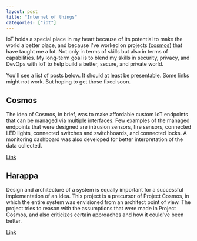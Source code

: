 ```yaml
---
layout: post
title: "Internet of things"
categories: ["iot"]
---
```



IoT holds a special place in my heart because of its potential to make the world a better place, and because I've worked on projects ([cosmos](./_posts/2017-11-02-00-cosmos.html)) that have taught me a lot. Not only in terms of skills but also in terms of capabilities. My long-term goal is to blend my skills in security, privacy, and DevOps with IoT to help build a better, secure, and private world.

You'll see a list of posts below. It should at least be presentable. Some links might not work. But hoping to get those fixed soon. 

Cosmos
------

The idea of Cosmos, in brief, was to make affordable custom IoT endpoints that can be managed via multiple interfaces. Few examples of the managed endpoints that were designed are intrusion sensors, fire sensors, connected LED lights, connected switches and switchboards, and connected locks. A monitoring dashboard was also developed for better interpretation of the data collected.

[Link](/projects/iot/2017/11/02/00-cosmos.html)

Harappa
-------

Design and architecture of a system is equally important for a successful implementation of an idea. This project is a precursor of Project Cosmos, in which the entire system was envisioned from an architect point of view. The project tries to reason with the assumptions that were made in Project Cosmos, and also criticizes certain approaches and how it could've been better.

[Link](/projects/iot/2018/12/02/00-harappa.html)